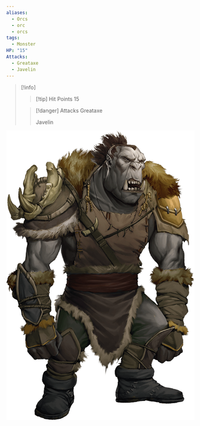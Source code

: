 ```yaml
---
aliases:
  - Orcs
  - orc
  - orcs
tags:
  - Monster
HP: "15"
Attacks:
  - Greataxe
  - Javelin
---
```


> [!info] 
> >[!tip] Hit Points
> > 15
> 
> >[!danger] Attacks
> >Greataxe
> >
> >Javelin

![](images/Pasted%20image%2020240527152125.png)